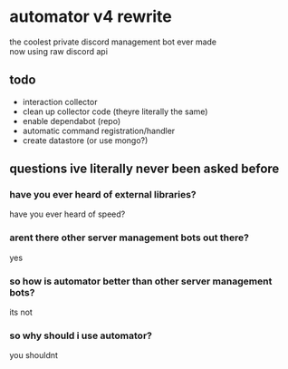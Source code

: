 # automator v4 rewrite
the coolest private discord management bot ever made \
now using raw discord api

## todo
* interaction collector
* clean up collector code (theyre literally the same)
* enable dependabot (repo)
* automatic command registration/handler
* create datastore (or use mongo?)

## questions ive literally never been asked before

### have you ever heard of external libraries?
have you ever heard of speed?

### arent there other server management bots out there?
yes

### so how is automator better than other server management bots?
its not

### so why should i use automator?
you shouldnt
